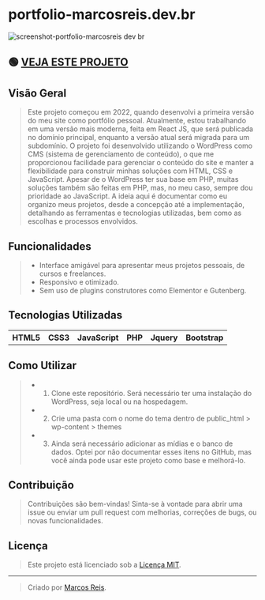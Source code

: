 # portfolio-marcosreis.dev.br

![screenshot-portfolio-marcosreis dev br](https://github.com/marcosreisdevbr/portfolio-marcosreis.dev.br/assets/167995307/f03414fe-9851-4679-9e35-b9125074ec0b)

## 🟢 <a href="https://marcosreis.dev.br/" target="_blank" rel="noopener"> VEJA ESTE PROJETO </a>

## Visão Geral 

> Este projeto começou em 2022, quando desenvolvi a primeira versão do meu site como portfólio pessoal. Atualmente, estou trabalhando em uma versão mais moderna, feita em React JS, que será publicada no domínio principal, enquanto a versão atual será migrada para um subdomínio.
O projeto foi desenvolvido utilizando o WordPress como CMS (sistema de gerenciamento de conteúdo), o que me proporcionou facilidade para gerenciar o conteúdo do site e manter a flexibilidade para construir minhas soluções com HTML, CSS e JavaScript. Apesar de o WordPress ter sua base em PHP, muitas soluções também são feitas em PHP, mas, no meu caso, sempre dou prioridade ao JavaScript. A ideia aqui é documentar como eu organizo meus projetos, desde a concepção até a implementação, detalhando as ferramentas e tecnologias utilizadas, bem como as escolhas e processos envolvidos.

## Funcionalidades

>- Interface amigável para apresentar meus projetos pessoais, de cursos e freelances.
>- Responsivo e otimizado.
>- Sem uso de plugins construtores como Elementor e Gutenberg.

## Tecnologias Utilizadas

<table>
   <tr>
      <th> HTML5 </th>
      <th> CSS3 </th>
      <th> JavaScript </th>
      <th> PHP </th>
      <th> Jquery </th>
      <th> Bootstrap </th>      
  </tr>
</table>

## Como Utilizar

>- 1. Clone este repositório. Será necessário ter uma instalação do WordPress, seja local ou na hospedagem.
>- 2. Crie uma pasta com o nome do tema dentro de public_html > wp-content > themes
>- 3. Ainda será necessário adicionar as mídias e o banco de dados. Optei por não documentar esses itens no GitHub, mas você ainda pode usar este projeto como base e melhorá-lo.

## Contribuição

> Contribuições são bem-vindas! Sinta-se à vontade para abrir uma issue ou enviar um pull request com melhorias, correções de bugs, ou novas funcionalidades.

## Licença

>Este projeto está licenciado sob a [Licença MIT](LICENSE).

---

>Criado por [Marcos Reis](https://github.com/marcosreisdevbr).
